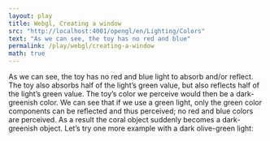 ```yaml
---
layout: play
title: Webgl, Creating a window
src: "http://localhost:4001/opengl/en/Lighting/Colors"
text: "As we can see, the toy has no red and blue"
permalink: /play/webgl/creating-a-window
math: true
---
```


As we can see, the toy has no red and blue light to absorb and/or reflect. The toy also absorbs half of the light’s green value, but also reflects half of the light’s green value. The toy’s color we perceive would then be a dark-greenish color. We can see that if we use a green light, only the green color components can be reflected and thus perceived; no red and blue colors are perceived. As a result the coral object suddenly becomes a dark-greenish object. Let’s try one more example with a dark olive-green light:
